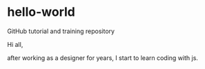 # hello-world
GitHub tutorial and training repository

Hi all,

after working as a designer for years, I start to learn coding with js.
